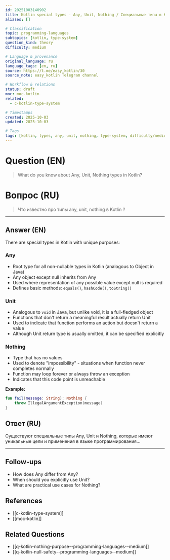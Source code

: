 ```yaml
---
id: 20251003140902
title: Kotlin special types - Any, Unit, Nothing / Специальные типы в Kotlin
aliases: []

# Classification
topic: programming-languages
subtopics: [kotlin, type-system]
question_kind: theory
difficulty: medium

# Language & provenance
original_language: ru
language_tags: [en, ru]
source: https://t.me/easy_kotlin/30
source_note: easy_kotlin Telegram channel

# Workflow & relations
status: draft
moc: moc-kotlin
related:
  - c-kotlin-type-system

# Timestamps
created: 2025-10-03
updated: 2025-10-03

# Tags
tags: [kotlin, types, any, unit, nothing, type-system, difficulty/medium, easy_kotlin, lang/ru, programming-languages]
---
```


# Question (EN)
> What do you know about Any, Unit, Nothing types in Kotlin?

# Вопрос (RU)
> Что известно про типы any, unit, nothing в Kotlin ?

---

## Answer (EN)

There are special types in Kotlin with unique purposes:

### Any
- Root type for all non-nullable types in Kotlin (analogous to Object in Java)
- Any object except null inherits from Any
- Used where representation of any possible value except null is required
- Defines basic methods: `equals()`, `hashCode()`, `toString()`

### Unit
- Analogous to `void` in Java, but unlike void, it is a full-fledged object
- Functions that don't return a meaningful result actually return Unit
- Used to indicate that function performs an action but doesn't return a value
- Although Unit return type is usually omitted, it can be specified explicitly

### Nothing
- Type that has no values
- Used to denote "impossibility" - situations when function never completes normally
- Function may loop forever or always throw an exception
- Indicates that this code point is unreachable

**Example:**
```kotlin
fun fail(message: String): Nothing {
    throw IllegalArgumentException(message)
}
```

## Ответ (RU)

Существуют специальные типы Any, Unit и Nothing, которые имеют уникальные цели и применения в языке программирования...

---

## Follow-ups
- How does Any differ from Any?
- When should you explicitly use Unit?
- What are practical use cases for Nothing?

## References
- [[c-kotlin-type-system]]
- [[moc-kotlin]]

## Related Questions
- [[q-kotlin-nothing-purpose--programming-languages--medium]]
- [[q-kotlin-null-safety--programming-languages--medium]]
